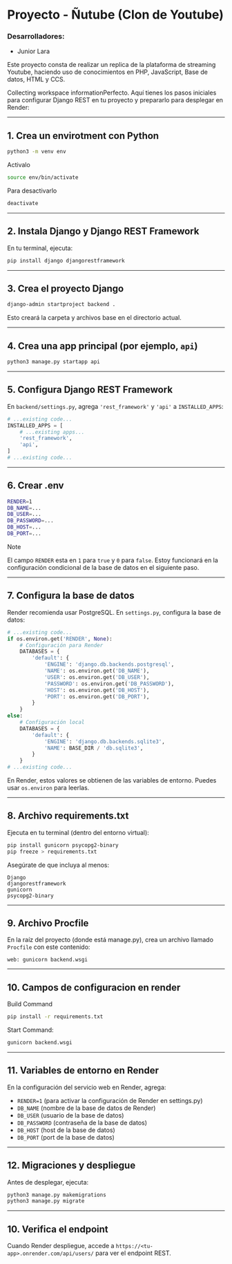 # **Proyecto - Ñutube (Clon de Youtube)**
### Desarrolladores:
  * Junior Lara

Este proyecto consta de realizar un replica de la plataforma de streaming Youtube, haciendo uso de conocimientos en PHP, JavaScript, Base de datos, HTML y CCS.

Collecting workspace informationPerfecto. Aquí tienes los pasos iniciales para configurar Django REST en tu proyecto y prepararlo para desplegar en Render:

---

## 1. **Crea un envirotment con Python**
```sh
python3 -m venv env
```
Activalo
```sh
source env/bin/activate 
```
Para desactivarlo
```sh
deactivate
```

---

## 2. **Instala Django y Django REST Framework**

En tu terminal, ejecuta:

```sh
pip install django djangorestframework
```

---

## 3. **Crea el proyecto Django**

```sh
django-admin startproject backend .
```
Esto creará la carpeta y archivos base en el directorio actual.

---

## 4. **Crea una app principal (por ejemplo, `api`)**

```sh
python3 manage.py startapp api
```

---

## 5. **Configura Django REST Framework**

En `backend/settings.py`, agrega `'rest_framework'` y `'api'` a `INSTALLED_APPS`:

````python
# ...existing code...
INSTALLED_APPS = [
    # ...existing apps...
    'rest_framework',
    'api',
]
# ...existing code...
````

---

## 6. **Crear .env**

```sh
RENDER=1
DB_NAME=...
DB_USER=...
DB_PASSWORD=...
DB_HOST=...
DB_PORT=...
```
> [!NOTE]
> El campo `RENDER` esta en `1` para `true` y `0` para `false`. Estoy funcionará en la configuración condicional de la base de datos en el siguiente paso.
---

## 7. **Configura la base de datos**

Render recomienda usar PostgreSQL. En `settings.py`, configura la base de datos:

````python
# ...existing code...
if os.environ.get('RENDER', None):
    # Configuración para Render
    DATABASES = {
        'default': {
            'ENGINE': 'django.db.backends.postgresql',
            'NAME': os.environ.get('DB_NAME'),
            'USER': os.environ.get('DB_USER'),
            'PASSWORD': os.environ.get('DB_PASSWORD'),
            'HOST': os.environ.get('DB_HOST'),
            'PORT': os.environ.get('DB_PORT'),
        }
    }
else:
    # Configuración local
    DATABASES = {
        'default': {
            'ENGINE': 'django.db.backends.sqlite3',
            'NAME': BASE_DIR / 'db.sqlite3',
        }
    }
# ...existing code...
````

En Render, estos valores se obtienen de las variables de entorno. Puedes usar `os.environ` para leerlas.

---

## 8. **Archivo requirements.txt**

Ejecuta en tu terminal (dentro del entorno virtual):

```sh
pip install gunicorn psycopg2-binary
pip freeze > requirements.txt
```

Asegúrate de que incluya al menos:
```
Django
djangorestframework
gunicorn
psycopg2-binary
```

---

## 9. **Archivo Procfile**

En la raíz del proyecto (donde está manage.py), crea un archivo llamado `Procfile` con este contenido:

```
web: gunicorn backend.wsgi
```

---

## 10. **Campos de configuracion en render**

Build Command
```sh
pip install -r requirements.txt
```

Start Command:
```sh
gunicorn backend.wsgi
```

---

## 11. **Variables de entorno en Render**

En la configuración del servicio web en Render, agrega:

- `RENDER=1` (para activar la configuración de Render en settings.py)
- `DB_NAME` (nombre de la base de datos de Render)
- `DB_USER` (usuario de la base de datos)
- `DB_PASSWORD` (contraseña de la base de datos)
- `DB_HOST` (host de la base de datos)
- `DB_PORT` (port de la base de datos)

---

## 12. **Migraciones y despliegue**

Antes de desplegar, ejecuta:

```sh
python3 manage.py makemigrations
python3 manage.py migrate
```

---

## 10. **Verifica el endpoint**

Cuando Render despliegue, accede a `https://<tu-app>.onrender.com/api/users/` para ver el endpoint REST.